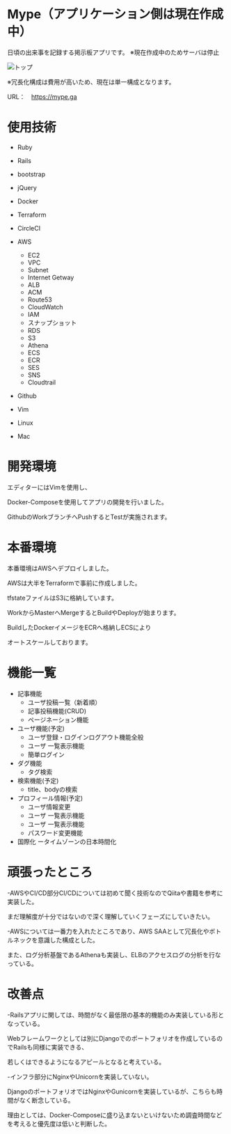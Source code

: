 # Mype（アプリケーション側は現在作成中）
日頃の出来事を記録する掲示板アプリです。
※現在作成中のためサーバは停止

<img alt="トップ" src="https://user-images.githubusercontent.com/36604680/68459052-a73dcc00-0247-11ea-89c5-2d992d4b3263.PNG" />

※冗長化構成は費用が高いため、現在は単一構成となります。

URL：　https://mype.ga


# 使用技術

- Ruby
- Rails
- bootstrap
- jQuery
- Docker
- Terraform
-  CircleCI
- AWS
  - EC2
  - VPC
  - Subnet
  - Internet Getway
  - ALB
  - ACM
  - Route53
  - CloudWatch
  - IAM
  - スナップショット
  - RDS
  - S3
  - Athena
  - ECS
  - ECR
  - SES
  - SNS
  - Cloudtrail
  
- Github
- Vim
- Linux
- Mac

# 開発環境
エディターにはVimを使用し、

Docker-Composeを使用してアプリの開発を行いました。

GithubのWorkブランチへPushするとTestが実施されます。

# 本番環境
本番環境はAWSへデプロイしました。

AWSは大半をTerraformで事前に作成しました。

tfstateファイルはS3に格納しています。

WorkからMasterへMergeするとBuildやDeployが始まります。

BuildしたDockerイメージをECRへ格納しECSにより

オートスケールしております。

# 機能一覧
- 記事機能
  - ユーザ投稿一覧（新着順）
  - 記事投稿機能(CRUD)
  - ページネーション機能
- ユーザ機能(予定)
  - ユーザ登録・ログインログアウト機能全般
  - ユーザ 一覧表示機能
  - 簡単ログイン
- ダグ機能
  - タグ検索
- 検索機能(予定)
  - title、bodyの検索
- プロフィール情報(予定)
  - ユーザ情報変更
  - ユーザ 一覧表示機能
  - ユーザ 一覧表示機能
  - パスワード変更機能
- 国際化
ータイムゾーンの日本時間化

# 頑張ったところ
 -AWSやCI/CD部分CI/CDについては初めて聞く技術なのでQiitaや書籍を参考に実装した。
 
  まだ理解度が十分ではないので深く理解していくフェーズにしていきたい。
　
 
 -AWSについては一番力を入れたところであり、AWS SAAとして冗長化やボトルネックを意識した構成とした。
　
  
   また、ログ分析基盤であるAthenaも実装し、ELBのアクセスログの分析を行なっている。
　
 

# 改善点
-Railsアプリに関しては、時間がなく最低限の基本的機能のみ実装している形となっている。
 
   Webフレームワークとしては別にDjangoでのポートフォリオを作成しているのでRailsも同様に実装できる、
 
   若しくはできるようになるアピールとなると考えている。

-インフラ部分にNginxやUnicornを実装していない。

   DjangoのポートフォリオではNginxやGunicornを実装しているが、こちらも時間がなく断念している。
 
   理由としては、Docker-Composeに盛り込まないといけないため調査時間などを考えると優先度は低いと判断した。
　
